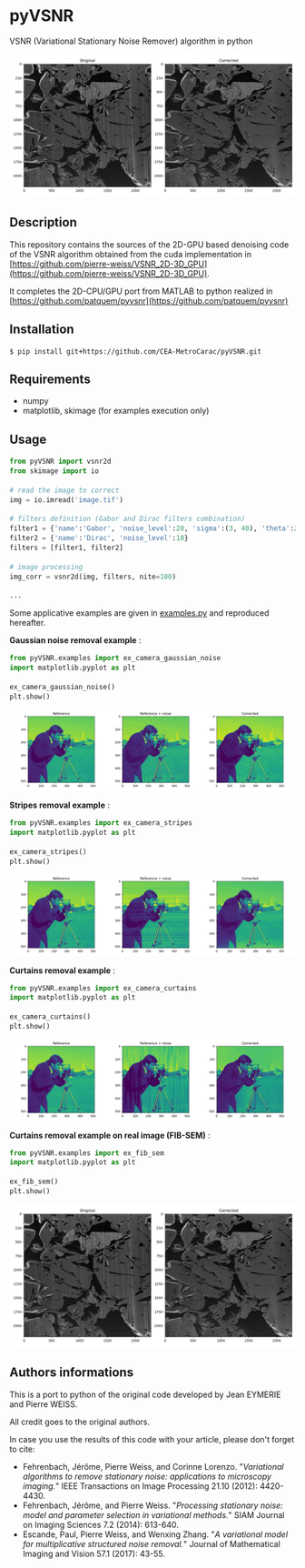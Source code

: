 # pyVSNR
VSNR (Variational Stationary Noise Remover) algorithm in python

![](pyVSNR/data/fib_sem_comp.png)

## Description

This repository contains the sources of the 2D-GPU based denoising code of
 the VSNR algorithm obtained from the cuda implementation in 
 [https://github.com/pierre-weiss/VSNR_2D-3D_GPU](https://github.com/pierre-weiss/VSNR_2D-3D_GPU).

It completes the 2D-CPU/GPU port from MATLAB to python realized in
[https://github.com/patquem/pyvsnr](https://github.com/patquem/pyvsnr)

 
## Installation

    $ pip install git+https://github.com/CEA-MetroCarac/pyVSNR.git

## Requirements

- numpy
- matplotlib, skimage (for examples execution only)

## Usage


```python
from pyVSNR import vsnr2d
from skimage import io

# read the image to correct
img = io.imread('image.tif')

# filters definition (Gabor and Dirac filters combination)
filter1 = {'name':'Gabor', 'noise_level':20, 'sigma':(3, 40), 'theta':210}
filter2 = {'name':'Dirac', 'noise_level':10}
filters = [filter1, filter2]

# image processing
img_corr = vsnr2d(img, filters, nite=100)

...
```
Some applicative examples are given in 
[examples.py](pyVSNR/examples.py) and reproduced hereafter. 


**Gaussian noise removal example** :

```python
from pyVSNR.examples import ex_camera_gaussian_noise 
import matplotlib.pyplot as plt

ex_camera_gaussian_noise() 
plt.show()
```
![](pyVSNR/data/camera_gaussian_noise_comp.png)
 
**Stripes removal example** :

```python
from pyVSNR.examples import ex_camera_stripes
import matplotlib.pyplot as plt
 
ex_camera_stripes()
plt.show()
```
![](pyVSNR/data/camera_stripes_comp.png)

**Curtains removal example** :

```python
from pyVSNR.examples import ex_camera_curtains
import matplotlib.pyplot as plt
 
ex_camera_curtains()
plt.show() 
```
![](pyVSNR/data/camera_curtains_comp.png)

**Curtains removal example on real image (FIB-SEM)** :

```python
from pyVSNR.examples import ex_fib_sem
import matplotlib.pyplot as plt

ex_fib_sem()
plt.show() 
```
![](pyVSNR/data/fib_sem_comp.png)


## Authors informations

This is a port to python of the original code developed by Jean EYMERIE
 and Pierre WEISS.

All credit goes to the original authors.

In case you use the results of this code with your article, please don't forget
to cite:

- Fehrenbach, Jérôme, Pierre Weiss, and Corinne Lorenzo. "*Variational algorithms to remove stationary noise: applications to microscopy imaging.*" IEEE Transactions on Image Processing 21.10 (2012): 4420-4430.
- Fehrenbach, Jérôme, and Pierre Weiss. "*Processing stationary noise: model and parameter selection in variational methods.*" SIAM Journal on Imaging Sciences 7.2 (2014): 613-640.
- Escande, Paul, Pierre Weiss, and Wenxing Zhang. "*A variational model for multiplicative structured noise removal.*" Journal of Mathematical Imaging and Vision 57.1 (2017): 43-55.

